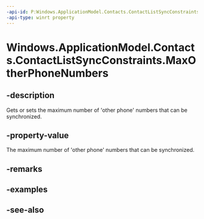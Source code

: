 ```yaml
---
-api-id: P:Windows.ApplicationModel.Contacts.ContactListSyncConstraints.MaxOtherPhoneNumbers
-api-type: winrt property
---
```


<!-- Property syntax
public Windows.Foundation.IReference<int> MaxOtherPhoneNumbers { get;  set; }
-->

# Windows.ApplicationModel.Contacts.ContactListSyncConstraints.MaxOtherPhoneNumbers

## -description
Gets or sets the maximum number of 'other phone' numbers that can be synchronized.

## -property-value
The maximum number of 'other phone' numbers that can be synchronized.

## -remarks

## -examples

## -see-also
